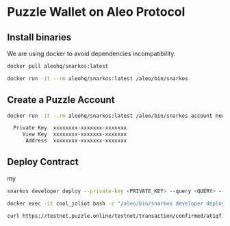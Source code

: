 # Puzzle Wallet on Aleo Protocol

## Install binaries

We are using docker to avoid dependencies incompatibility.

```bash
docker pull aleohq/snarkos:latest

docker run -it --rm aleohq/snarkos:latest /aleo/bin/snarkos
```

## Create a Puzzle Account

```bash
docker run -it --rm aleohq/snarkos:latest /aleo/bin/snarkos account new

  Private Key  xxxxxxxx-xxxxxxx-xxxxxxx
     View Key  xxxxxxxx-xxxxxxx-xxxxxxx
      Address  xxxxxxxx-xxxxxxx-xxxxxxx
```

## Deploy Contract
my

```bash
snarkos developer deploy --private-key <PRIVATE_KEY> --query <QUERY> --priority-fee <PRIORITY_FEE> <PROGRAM_ID>

docker exec -it cool_joliot bash -c "/aleo/bin/snarkos developer deploy --private-key <PRIVATE_KEY> --query 'https://testnet.puzzle.online' --priority-fee 0 puzzle_coinflip_0xawaz.aleo --broadcast 'https://testnet.puzzle.online/testnet/transaction/broadcast' --network 1"

curl https://testnet.puzzle.online/testnet/transaction/confirmed/at1qf7w8qg7nxkyyz3ecyer9jchz0p7axvl5gwsjjxr8tnuymc7zq8s774n9p
```
